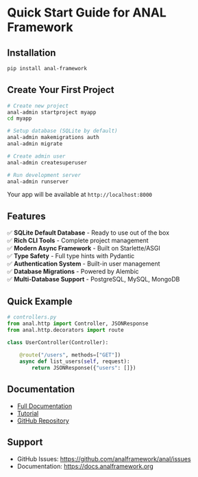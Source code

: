 # Quick Start Guide for ANAL Framework

## Installation

```bash
pip install anal-framework
```

## Create Your First Project

```bash
# Create new project
anal-admin startproject myapp
cd myapp

# Setup database (SQLite by default)
anal-admin makemigrations auth
anal-admin migrate

# Create admin user
anal-admin createsuperuser

# Run development server
anal-admin runserver
```

Your app will be available at `http://localhost:8000`

## Features

✅ **SQLite Default Database** - Ready to use out of the box  
✅ **Rich CLI Tools** - Complete project management  
✅ **Modern Async Framework** - Built on Starlette/ASGI  
✅ **Type Safety** - Full type hints with Pydantic  
✅ **Authentication System** - Built-in user management  
✅ **Database Migrations** - Powered by Alembic  
✅ **Multi-Database Support** - PostgreSQL, MySQL, MongoDB  

## Quick Example

```python
# controllers.py
from anal.http import Controller, JSONResponse
from anal.http.decorators import route

class UserController(Controller):
    
    @route("/users", methods=["GET"])
    async def list_users(self, request):
        return JSONResponse({"users": []})
```

## Documentation

- [Full Documentation](https://docs.analframework.org)
- [Tutorial](https://docs.analframework.org/tutorial/)
- [GitHub Repository](https://github.com/analframework/anal)

## Support

- GitHub Issues: https://github.com/analframework/anal/issues
- Documentation: https://docs.analframework.org
